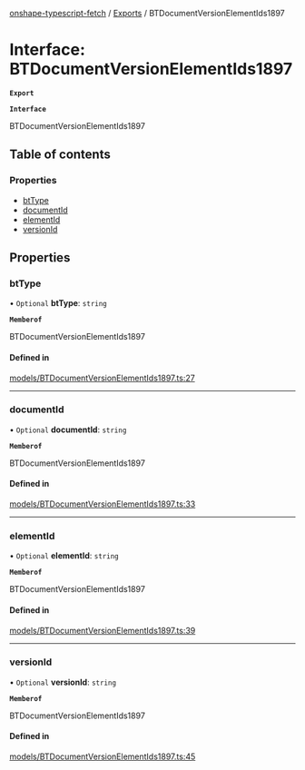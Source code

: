 [onshape-typescript-fetch](../README.md) / [Exports](../modules.md) / BTDocumentVersionElementIds1897

# Interface: BTDocumentVersionElementIds1897

**`Export`**

**`Interface`**

BTDocumentVersionElementIds1897

## Table of contents

### Properties

- [btType](BTDocumentVersionElementIds1897.md#bttype)
- [documentId](BTDocumentVersionElementIds1897.md#documentid)
- [elementId](BTDocumentVersionElementIds1897.md#elementid)
- [versionId](BTDocumentVersionElementIds1897.md#versionid)

## Properties

### btType

• `Optional` **btType**: `string`

**`Memberof`**

BTDocumentVersionElementIds1897

#### Defined in

[models/BTDocumentVersionElementIds1897.ts:27](https://github.com/toebes/onshape-typescript-fetch/blob/3e11ae1/models/BTDocumentVersionElementIds1897.ts#L27)

___

### documentId

• `Optional` **documentId**: `string`

**`Memberof`**

BTDocumentVersionElementIds1897

#### Defined in

[models/BTDocumentVersionElementIds1897.ts:33](https://github.com/toebes/onshape-typescript-fetch/blob/3e11ae1/models/BTDocumentVersionElementIds1897.ts#L33)

___

### elementId

• `Optional` **elementId**: `string`

**`Memberof`**

BTDocumentVersionElementIds1897

#### Defined in

[models/BTDocumentVersionElementIds1897.ts:39](https://github.com/toebes/onshape-typescript-fetch/blob/3e11ae1/models/BTDocumentVersionElementIds1897.ts#L39)

___

### versionId

• `Optional` **versionId**: `string`

**`Memberof`**

BTDocumentVersionElementIds1897

#### Defined in

[models/BTDocumentVersionElementIds1897.ts:45](https://github.com/toebes/onshape-typescript-fetch/blob/3e11ae1/models/BTDocumentVersionElementIds1897.ts#L45)
